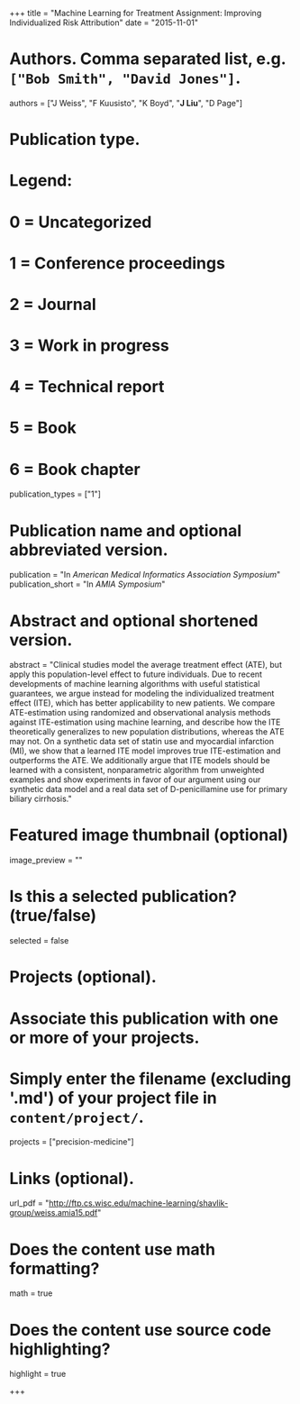 +++
title = "Machine Learning for Treatment Assignment: Improving Individualized Risk Attribution"
date = "2015-11-01"

# Authors. Comma separated list, e.g. `["Bob Smith", "David Jones"]`.
authors = ["J Weiss", "F Kuusisto", "K Boyd", "__J Liu__", "D Page"]

# Publication type.
# Legend:
# 0 = Uncategorized
# 1 = Conference proceedings
# 2 = Journal
# 3 = Work in progress
# 4 = Technical report
# 5 = Book
# 6 = Book chapter
publication_types = ["1"]

# Publication name and optional abbreviated version.
publication = "In *American Medical Informatics Association Symposium*"
publication_short = "In *AMIA Symposium*"

# Abstract and optional shortened version.
abstract = "Clinical studies model the average treatment effect (ATE), but apply this population-level effect to future individuals. Due to recent developments of machine learning algorithms with useful statistical guarantees, we argue instead for modeling the individualized treatment effect (ITE), which has better applicability to new patients. We compare ATE-estimation using randomized and observational analysis methods against ITE-estimation using machine learning, and describe how the ITE theoretically generalizes to new population distributions, whereas the ATE may not. On a synthetic data set of statin use and myocardial infarction (MI), we show that a learned ITE model improves true ITE-estimation and outperforms the ATE. We additionally argue that ITE models should be learned with a consistent, nonparametric algorithm from unweighted examples and show experiments in favor of our argument using our synthetic data model and a real data set of D-penicillamine use for primary biliary cirrhosis."

# Featured image thumbnail (optional)
image_preview = ""

# Is this a selected publication? (true/false)
selected = false

# Projects (optional).
#   Associate this publication with one or more of your projects.
#   Simply enter the filename (excluding '.md') of your project file in `content/project/`.
projects = ["precision-medicine"]

# Links (optional).
url_pdf = "http://ftp.cs.wisc.edu/machine-learning/shavlik-group/weiss.amia15.pdf"

# Does the content use math formatting?
math = true

# Does the content use source code highlighting?
highlight = true

+++

